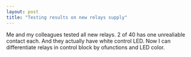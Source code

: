 ```yaml
---
layout: post
title: "Testing results on new relays supply"
---
```



Me and my colleagues tested all new relays.
2 of 40 has one unrealiable contact each.
And they actually have white control LED.
Now I can differentiate relays in control block by ofunctions and LED color.

